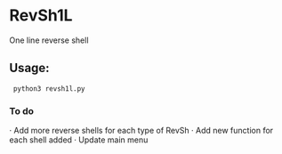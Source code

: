 # RevSh1L
One line reverse shell 

<h2>Usage:</h2>
<code> python3 revsh1l.py</code>

<h3>To do</h3>
· Add more reverse shells for each type of RevSh
· Add new function for each shell added
· Update main menu
